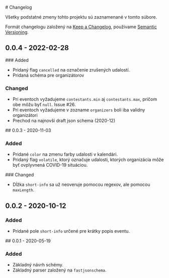 # Changelog

Všetky podstatné zmeny tohto projektu sú zaznamenané v tomto súbore.

Formát changelogu založený na [Keep a Changelog](https://keepachangelog.com/en/1.0.0/),
používame [Semantic Versioning](https://semver.org/spec/v2.0.0.html).

## 0.0.4 - 2022-02-28
### Added
- Pridaný flag `cancelled` na označenie zrušených udalostí.
- Pridaná schéma pre organizátorov

### Changed
- Pri eventoch vyžadujeme `contestants.min` aj `contestants.max`, pričom obe môžu byť `null`. Issue #26.
- Pri eventoch vyžadujeme v zozname `organizers` boli iba validny organizátori
- Prechod na najnovší draft json schema (2020-12)

## 0.0.3 - 2020-11-03
### Added
- Pridané `color` na zmenu farby udalosti v kalendári.
- Pridaný flag `volatile`, ktorý označuje udalosti, ktorých organizácia môže byť ovplyvnená COVID-19 situáciou.

### Changed
- Dĺžka `short-info` sa už neoveruje pomocou regexov, ale pomocou `maxLength`.

## 0.0.2 - 2020-10-12
### Added
- Pridané pole `short-info` určené pre krátky popis eventu.

## 0.0.1 - 2020-05-19
### Added
- Základný návrh schémy.
- Základný parser založený na `fastjsonschema`.
